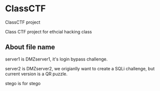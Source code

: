 # ClassCTF
ClassCTF project

Class CTF project for ethcial hacking class

## About file name
server1 is DMZserver1, it's login bypass challenge.

server2 is DMZserver2, we origianlly want to create a SQLi challenge, but current version is a QR puzzle.

stego is for stego
